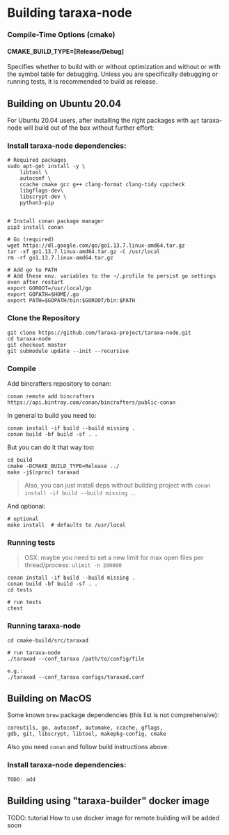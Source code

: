# Building taraxa-node

### Compile-Time Options (cmake)

#### CMAKE_BUILD_TYPE=[Release/Debug]

Specifies whether to build with or without optimization and without or with
the symbol table for debugging. Unless you are specifically debugging or
running tests, it is recommended to build as release.

## Building on Ubuntu 20.04
For Ubuntu 20.04 users, after installing the right packages with `apt` taraxa-node
will build out of the box without further effort:

### Install taraxa-node dependencies:

    # Required packages
    sudo apt-get install -y \
        libtool \
        autoconf \
        ccache cmake gcc g++ clang-format clang-tidy cppcheck 
        libgflags-dev\
        libscrypt-dev \
        python3-pip

        
    # Install conan package manager
    pip3 install conan

    # Go (required)
    wget https://dl.google.com/go/go1.13.7.linux-amd64.tar.gz
    tar -xf go1.13.7.linux-amd64.tar.gz -C /usr/local
    rm -rf go1.13.7.linux-amd64.tar.gz

    # Add go to PATH
    # Add these env. variables to the ~/.profile to persist go settings even after restart
    export GOROOT=/usr/local/go
    export GOPATH=$HOME/.go
    export PATH=$GOPATH/bin:$GOROOT/bin:$PATH

### Clone the Repository

    git clone https://github.com/Taraxa-project/taraxa-node.git
    cd taraxa-node
    git checkout master
    git submodule update --init --recursive

### Compile

Add bincrafters repository to conan:

    conan remote add bincrafters https://api.bintray.com/conan/bincrafters/public-conan

In general to build you need to:

    conan install -if build --build missing .
    conan build -bf build -sf . .

But you can do it that way too:

    cd build
    cmake -DCMAKE_BUILD_TYPE=Release ../
    make -j$(nproc) taraxad

> Also, you can just install deps without building project with `conan install -if build --build missing .`.

And optional:

    # optional
    make install  # defaults to /usr/local

### Running tests

> OSX: maybe you need to set a new limit for max open files per thread/process: `ulimit -n 200000`

    conan install -if build --build missing .
    conan build -bf build -sf . .
    cd tests

    # run tests
    ctest

### Running taraxa-node
    cd cmake-build/src/taraxad

    # run taraxa-node
    ./taraxad --conf_taraxa /path/to/config/file

    e.g.:
    ./taraxad --conf_taraxa configs/taraxad.conf

## Building on MacOS

Some known `brew` package dependencies (this list is not comprehensive):
```
coreutils, go, autoconf, automake, ccache, gflags,
gdb, git, libscrypt, libtool, makepkg-config, cmake
```

Also you need `conan` and follow build instructions above.

### Install taraxa-node dependencies:

    TODO: add


## Building using "taraxa-builder" docker image

TODO: tutorial How to use docker image for remote building will be added soon